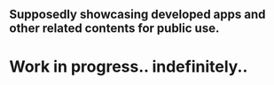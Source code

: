 ## Supposedly showcasing developed apps and other related contents for public use.
# Work in progress.. indefinitely..
